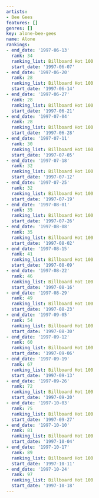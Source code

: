 ```yaml
---
artists:
- Bee Gees
features: []
genres: []
key: alone-bee-gees
name: Alone
rankings:
- end_date: '1997-06-13'
  rank: 34
  ranking_list: Billboard Hot 100
  start_date: '1997-06-07'
- end_date: '1997-06-20'
  rank: 28
  ranking_list: Billboard Hot 100
  start_date: '1997-06-14'
- end_date: '1997-06-27'
  rank: 28
  ranking_list: Billboard Hot 100
  start_date: '1997-06-21'
- end_date: '1997-07-04'
  rank: 28
  ranking_list: Billboard Hot 100
  start_date: '1997-06-28'
- end_date: '1997-07-11'
  rank: 30
  ranking_list: Billboard Hot 100
  start_date: '1997-07-05'
- end_date: '1997-07-18'
  rank: 32
  ranking_list: Billboard Hot 100
  start_date: '1997-07-12'
- end_date: '1997-07-25'
  rank: 32
  ranking_list: Billboard Hot 100
  start_date: '1997-07-19'
- end_date: '1997-08-01'
  rank: 35
  ranking_list: Billboard Hot 100
  start_date: '1997-07-26'
- end_date: '1997-08-08'
  rank: 35
  ranking_list: Billboard Hot 100
  start_date: '1997-08-02'
- end_date: '1997-08-15'
  rank: 41
  ranking_list: Billboard Hot 100
  start_date: '1997-08-09'
- end_date: '1997-08-22'
  rank: 46
  ranking_list: Billboard Hot 100
  start_date: '1997-08-16'
- end_date: '1997-08-29'
  rank: 49
  ranking_list: Billboard Hot 100
  start_date: '1997-08-23'
- end_date: '1997-09-05'
  rank: 54
  ranking_list: Billboard Hot 100
  start_date: '1997-08-30'
- end_date: '1997-09-12'
  rank: 60
  ranking_list: Billboard Hot 100
  start_date: '1997-09-06'
- end_date: '1997-09-19'
  rank: 67
  ranking_list: Billboard Hot 100
  start_date: '1997-09-13'
- end_date: '1997-09-26'
  rank: 72
  ranking_list: Billboard Hot 100
  start_date: '1997-09-20'
- end_date: '1997-10-03'
  rank: 75
  ranking_list: Billboard Hot 100
  start_date: '1997-09-27'
- end_date: '1997-10-10'
  rank: 81
  ranking_list: Billboard Hot 100
  start_date: '1997-10-04'
- end_date: '1997-10-17'
  rank: 89
  ranking_list: Billboard Hot 100
  start_date: '1997-10-11'
- end_date: '1997-10-24'
  rank: 97
  ranking_list: Billboard Hot 100
  start_date: '1997-10-18'
---
```



